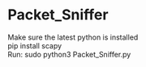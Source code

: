 # Packet_Sniffer
Make sure the latest python is installed <br>
pip install scapy <br>
Run: sudo python3 Packet_Sniffer.py
